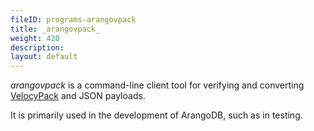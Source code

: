 ```yaml
---
fileID: programs-arangovpack
title: _arangovpack_
weight: 420
description: 
layout: default
---
```

_arangovpack_ is a command-line client tool for verifying and converting
[VelocyPack](http://github.com/arangodb/velocypack) and JSON
payloads.

It is primarily used in the development of ArangoDB, such as in testing.
